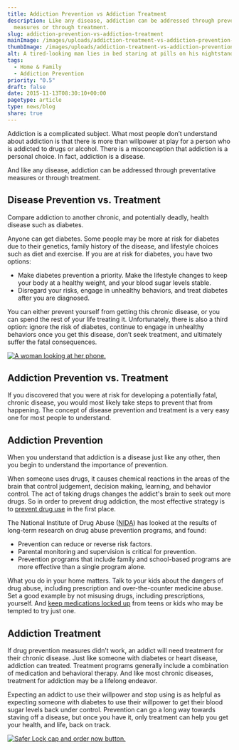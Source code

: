 ```yaml
---
title: Addiction Prevention vs Addiction Treatment
description: Like any disease, addiction can be addressed through preventative
  measures or through treatment.
slug: addiction-prevention-vs-addiction-treatment
mainImage: /images/uploads/addiction-treatment-vs-addiction-prevention-web.jpg
thumbImage: /images/uploads/addiction-treatment-vs-addiction-prevention-web.jpg
alt: A tired-looking man lies in bed staring at pills on his nightstand.
tags:
  - Home & Family
  - Addiction Prevention
priority: "0.5"
draft: false
date: 2015-11-13T08:30:10+00:00
pagetype: article
type: news/blog
share: true
---
```

Addiction is a complicated subject. What most people don’t understand about addiction is that there is more than willpower at play for a person who is addicted to drugs or alcohol. There is a misconception that addiction is a personal choice. In fact, addiction is a disease.

And like any disease, addiction can be addressed through preventative measures or through treatment.

## Disease Prevention vs. Treatment

Compare addiction to another chronic, and potentially deadly, health disease such as diabetes.

Anyone can get diabetes. Some people may be more at risk for diabetes due to their genetics, family history of the disease, and lifestyle choices such as diet and exercise. If you are at risk for diabetes, you have two options:

* Make diabetes prevention a priority. Make the lifestyle changes to keep your body at a healthy weight, and your blood sugar levels stable.
* Disregard your risks, engage in unhealthy behaviors, and treat diabetes after you are diagnosed.

You can either prevent yourself from getting this chronic disease, or you can spend the rest of your life treating it. Unfortunately, there is also a third option: ignore the risk of diabetes, continue to engage in unhealthy behaviors once you get this disease, don’t seek treatment, and ultimately suffer the fatal consequences.

[![A woman looking at her phone.](/images/uploads/rxguardian-well-rx-graphic.jpg "Save up to 80 percent on prescription drugs.")](https://www.wellrx.com/rx-discount-card/enroll/?invitecode=SaferLock%20&utm_source=SaferLock%20&utm_medium=affiliate&utm_campaign=%3cblogs%3E "WellRx Link")

## Addiction Prevention vs. Treatment

If you discovered that you were at risk for developing a potentially fatal, chronic disease, you would most likely take steps to prevent that from happening. The concept of disease prevention and treatment is a very easy one for most people to understand.

## Addiction Prevention

When you understand that addiction is a disease just like any other, then you begin to understand the importance of prevention.

When someone uses drugs, it causes chemical reactions in the areas of the brain that control judgement, decision making, learning, and behavior control. The act of taking drugs changes the addict's brain to seek out more drugs. So in order to prevent drug addiction, the most effective strategy is to [prevent drug use](/news/blog/sacramento-congressman-ami-bera-fights-for-rx-drug-prevention) in the first place.

The National Institute of Drug Abuse ([NIDA](https://www.drugabuse.gov/publications/drugfacts/lessons-prevention-research)) has looked at the results of long-term research on drug abuse prevention programs, and found:

* Prevention can reduce or reverse risk factors.
* Parental monitoring and supervision is critical for prevention.
* Prevention programs that include family and school-based programs are more effective than a single program alone.

What you do in your home matters. Talk to your kids about the dangers of drug abuse, including prescription and over-the-counter medicine abuse. Set a good example by not misusing drugs, including prescriptions, yourself. And [keep medications locked up](/news/blog/why-locking-medication-storage-wont-stop-an-addict) from teens or kids who may be tempted to try just one.

## Addiction Treatment

If drug prevention measures didn’t work, an addict will need treatment for their chronic disease. Just like someone with diabetes or heart disease, addiction can treated. Treatment programs generally include a combination of medication and behavioral therapy. And like most chronic diseases, treatment for addiction may be a lifelong endeavor.

Expecting an addict to use their willpower and stop using is as helpful as expecting someone with diabetes to use their willpower to get their blood sugar levels back under control. Prevention can go a long way towards staving off a disease, but once you have it, only treatment can help you get your health, and life, back on track.

[![Safer Lock cap and order now button.](/images/uploads/safer-cta.png "Better safe than sorry. Lock up your meds.")](https://shop.rxguardian.com/products/safer-lock "Safer Lock Product Link")